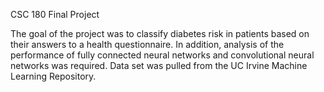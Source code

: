 CSC 180 Final Project

The goal of the project was to classify diabetes risk in patients based on their answers to a health questionnaire. In addition, analysis of the performance of
fully connected neural networks and convolutional neural networks was required. Data set was pulled from the UC Irvine Machine Learning Repository.
